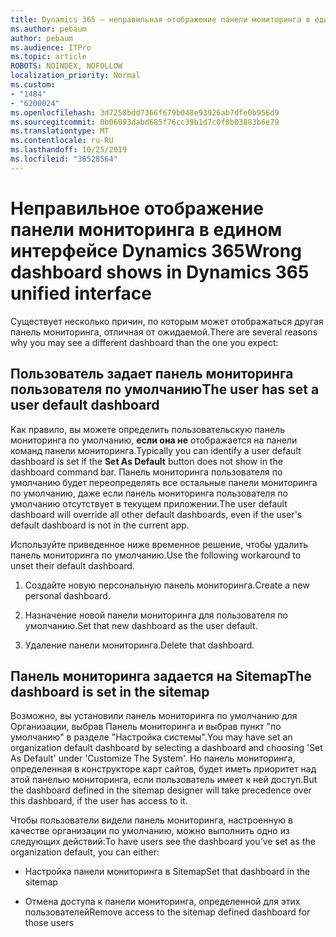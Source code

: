 ```yaml
---
title: Dynamics 365 — неправильная отображение панели мониторинга в едином интерфейсе Dynamics 365
ms.author: pebaum
author: pebaum
ms.audience: ITPro
ms.topic: article
ROBOTS: NOINDEX, NOFOLLOW
localization_priority: Normal
ms.custom:
- "1484"
- "6200024"
ms.openlocfilehash: 3d7258bdd7366f679b048e93926ab7dfe0b956d9
ms.sourcegitcommit: 0b06093dabd685f76cc39b1d7c0f8b03883b6e79
ms.translationtype: MT
ms.contentlocale: ru-RU
ms.lasthandoff: 10/25/2019
ms.locfileid: "36528564"
---
```

# <a name="wrong-dashboard-shows-in-dynamics-365-unified-interface"></a><span data-ttu-id="3511b-102">Неправильное отображение панели мониторинга в едином интерфейсе Dynamics 365</span><span class="sxs-lookup"><span data-stu-id="3511b-102">Wrong dashboard shows in Dynamics 365 unified interface</span></span>

<span data-ttu-id="3511b-103">Существует несколько причин, по которым может отображаться другая панель мониторинга, отличная от ожидаемой.</span><span class="sxs-lookup"><span data-stu-id="3511b-103">There are several reasons why you may see a different dashboard than the one you expect:</span></span>

## <a name="the-user-has-set-a-user-default-dashboard"></a><span data-ttu-id="3511b-104">Пользователь задает панель мониторинга пользователя по умолчанию</span><span class="sxs-lookup"><span data-stu-id="3511b-104">The user has set a user default dashboard</span></span> 

<span data-ttu-id="3511b-105">Как правило, вы можете определить пользовательскую панель мониторинга по умолчанию, **если она не** отображается на панели команд панели мониторинга.</span><span class="sxs-lookup"><span data-stu-id="3511b-105">Typically you can identify a user default dashboard is set if the **Set As Default** button does not show in the dashboard command bar.</span></span> <span data-ttu-id="3511b-106">Панель мониторинга пользователя по умолчанию будет переопределять все остальные панели мониторинга по умолчанию, даже если панель мониторинга пользователя по умолчанию отсутствует в текущем приложении.</span><span class="sxs-lookup"><span data-stu-id="3511b-106">The user default dashboard will override all other default dashboards, even if the user's default dashboard is not in the current app.</span></span>

<span data-ttu-id="3511b-107">Используйте приведенное ниже временное решение, чтобы удалить панель мониторинга по умолчанию.</span><span class="sxs-lookup"><span data-stu-id="3511b-107">Use the following workaround to unset their default dashboard.</span></span>

1. <span data-ttu-id="3511b-108">Создайте новую персональную панель мониторинга.</span><span class="sxs-lookup"><span data-stu-id="3511b-108">Create a new personal dashboard.</span></span>

2. <span data-ttu-id="3511b-109">Назначение новой панели мониторинга для пользователя по умолчанию.</span><span class="sxs-lookup"><span data-stu-id="3511b-109">Set that new dashboard as the user default.</span></span>

3. <span data-ttu-id="3511b-110">Удаление панели мониторинга.</span><span class="sxs-lookup"><span data-stu-id="3511b-110">Delete that dashboard.</span></span>

## <a name="the-dashboard-is-set-in-the-sitemap"></a><span data-ttu-id="3511b-111">Панель мониторинга задается на Sitemap</span><span class="sxs-lookup"><span data-stu-id="3511b-111">The dashboard is set in the sitemap</span></span>

<span data-ttu-id="3511b-112">Возможно, вы установили панель мониторинга по умолчанию для Организации, выбрав Панель мониторинга и выбрав пункт "по умолчанию" в разделе "Настройка системы".</span><span class="sxs-lookup"><span data-stu-id="3511b-112">You may have set an organization default dashboard by selecting a dashboard and choosing 'Set As Default' under 'Customize The System'.</span></span> <span data-ttu-id="3511b-113">Но панель мониторинга, определенная в конструкторе карт сайтов, будет иметь приоритет над этой панелью мониторинга, если пользователь имеет к ней доступ.</span><span class="sxs-lookup"><span data-stu-id="3511b-113">But the dashboard defined in the sitemap designer will take precedence over this dashboard, if the user has access to it.</span></span>

<span data-ttu-id="3511b-114">Чтобы пользователи видели панель мониторинга, настроенную в качестве организации по умолчанию, можно выполнить одно из следующих действий:</span><span class="sxs-lookup"><span data-stu-id="3511b-114">To have users see the dashboard you've set as the organization default, you can either:</span></span>

* <span data-ttu-id="3511b-115">Настройка панели мониторинга в Sitemap</span><span class="sxs-lookup"><span data-stu-id="3511b-115">Set that dashboard in the sitemap</span></span>

* <span data-ttu-id="3511b-116">Отмена доступа к панели мониторинга, определенной для этих пользователей</span><span class="sxs-lookup"><span data-stu-id="3511b-116">Remove access to the sitemap defined dashboard for those users</span></span>
